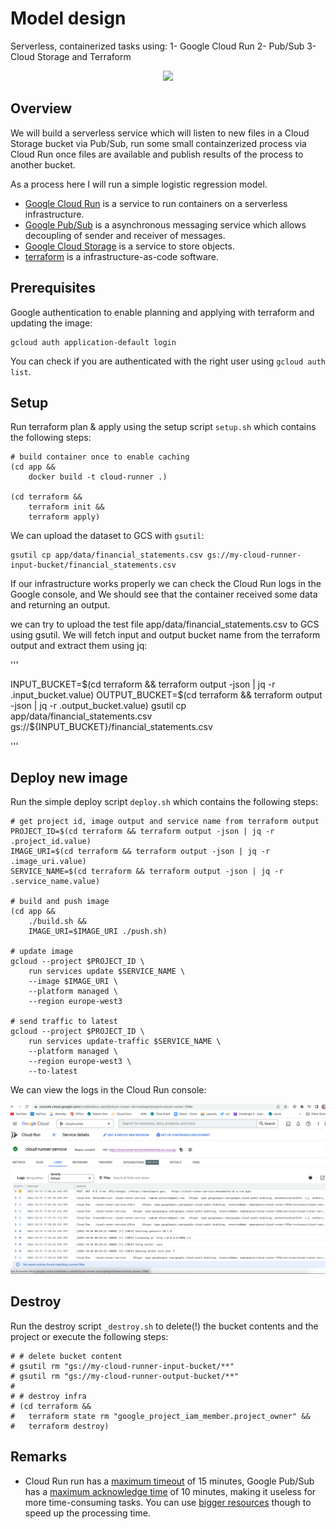 # Model design 
Serverless, containerized tasks using:
1- Google Cloud Run
2- Pub/Sub
3-Cloud Storage and Terraform

<p align="center">
  <img src="architicture.png" />
</p>

## Overview


We will build a serverless service which will listen to new files in a Cloud Storage bucket via Pub/Sub, run some small containzerized process via Cloud Run once files are available and publish results of the process to another bucket.

As a process here I will run a simple logistic regression model.

- [Google Cloud Run](https://cloud.google.com/run) is a service to run containers on a serverless infrastructure.
- [Google Pub/Sub](https://cloud.google.com/pubsub/architecture) is a asynchronous messaging service which allows decoupling of sender and receiver of messages.
- [Google Cloud Storage](https://cloud.google.com/storage) is a service to store objects.
- [terraform](https://www.terraform.io/) is a infrastructure-as-code software.


## Prerequisites

Google authentication to enable planning and applying with terraform and updating the image:

```
gcloud auth application-default login
```

You can check if you are authenticated with the right user using `gcloud auth list`.


## Setup

Run terraform plan & apply using the setup script `setup.sh` which contains the following steps:

```
# build container once to enable caching
(cd app && 
	docker build -t cloud-runner .)

(cd terraform && 
	terraform init && 
	terraform apply)
```


We can upload the dataset to GCS with `gsutil`:

```
gsutil cp app/data/financial_statements.csv gs://my-cloud-runner-input-bucket/financial_statements.csv
```

If our infrastructure works properly we can check the Cloud Run logs in the Google console, and We should see that the container received some data and returning an output.

we can try to upload the test file app/data/financial_statements.csv to GCS using gsutil. We will fetch input and output bucket name from the terraform output and extract them using jq:

'''

INPUT_BUCKET=$(cd terraform && terraform output -json | jq -r .input_bucket.value)
OUTPUT_BUCKET=$(cd terraform && terraform output -json | jq -r .output_bucket.value)
gsutil cp app/data/financial_statements.csv gs://${INPUT_BUCKET}/financial_statements.csv

'''
## Deploy new image

Run the simple deploy script `deploy.sh` which contains the following steps:

```
# get project id, image output and service name from terraform output
PROJECT_ID=$(cd terraform && terraform output -json | jq -r .project_id.value)
IMAGE_URI=$(cd terraform && terraform output -json | jq -r .image_uri.value)
SERVICE_NAME=$(cd terraform && terraform output -json | jq -r .service_name.value)

# build and push image
(cd app && 
	./build.sh && 
	IMAGE_URI=$IMAGE_URI ./push.sh)

# update image
gcloud --project $PROJECT_ID \
	run services update $SERVICE_NAME \
	--image $IMAGE_URI \
	--platform managed \
	--region europe-west3

# send traffic to latest
gcloud --project $PROJECT_ID \
	run services update-traffic $SERVICE_NAME \
	--platform managed \
	--region europe-west3 \
	--to-latest

```
We can view the logs in the Cloud Run console:


<p align="center">
  <img src="logs.png" />
</p>


## Destroy

Run the destroy script `_destroy.sh` to delete(!) the bucket contents and the project or execute the following steps:

```
# # delete bucket content
# gsutil rm "gs://my-cloud-runner-input-bucket/**"
# gsutil rm "gs://my-cloud-runner-output-bucket/**"
# 
# # destroy infra
# (cd terraform && 
# 	terraform state rm "google_project_iam_member.project_owner" &&
# 	terraform destroy)
```

## Remarks

- Cloud Run run has a [maximum timeout](https://cloud.google.com/run/docs/configuring/request-timeout) of 15 minutes, Google Pub/Sub has a [maximum acknowledge time](https://github.com/googleapis/google-cloud-go/issues/608) of 10 minutes, making it useless for more time-consuming tasks. You can use [bigger resources](https://cloud.google.com/run/docs/configuring/cpu#yaml) though to speed up the processing time.
